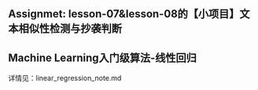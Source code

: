 
## Assignmet: lesson-07&lesson-08的【小项目】文本相似性检测与抄袭判断

## Machine Learning入门级算法-线性回归
详情见：linear_regression_note.md